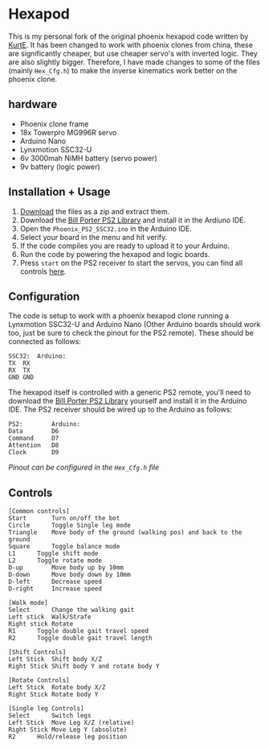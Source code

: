 # Hexapod
This is my personal fork of the original phoenix hexapod code written by [KurtE](https://github.com/KurtE).
It has been changed to work with phoenix clones from china, these are significantly cheaper, but use cheaper servo's with inverted logic. They are also slightly bigger. Therefore, I have made changes to some of the files (mainly `Hex_Cfg.h`) to make the inverse kinematics work better on the phoenix clone.

## hardware
- Phoenix clone frame
- 18x Towerpro MG996R servo
- Arduino Nano
- Lynxmotion SSC32-U
- 6v 3000mah NiMH battery (servo power)
- 9v battery (logic power)

## Installation + Usage
1. [Download](https://github.com/Teeffelen/Hexapod/archive/master.zip) the files as a zip and extract them.
2. Download the [Bill Porter PS2 Library](http://www.billporter.info/2010/06/05/playstation-2-controller-arduino-library-v1-0/) and install it in the Ardiuno IDE.
3. Open the `Phoenix_PS2_SSC32.ino` in the Arduino IDE.
4. Select your board in the menu and hit verify.
5. If the code compiles you are ready to upload it to your Arduino.
6. Run the code by powering the hexapod and logic boards.
7. Press `start` on the PS2 receiver to start the servos, you can find all controls [here](https://github.com/Teeffelen/Hexapod#controls).

## Configuration
The code is setup to work with a phoenix hexapod clone running a Lynxmotion SSC32-U and Arduino Nano (Other Arduino boards should work too, just be sure to check the pinout for the PS2 remote). These should be connected as follows:
```
SSC32:	Arduino:
TX	RX
RX	TX
GND	GND
```
The hexapod itself is controlled with a generic PS2 remote, you'll need to download the [Bill Porter PS2 Library](http://www.billporter.info/2010/06/05/playstation-2-controller-arduino-library-v1-0/) yourself and install it in the Arduino IDE. The PS2 receiver should be wired up to the Arduino as follows:
```
PS2:		Arduino:
Data		D6
Command		D7
Attention	D8
Clock		D9
```
*Pinout can be configured in the `Hex_Cfg.h` file*

## Controls
```
[Common controls]
Start		Turn on/off the bot
Circle		Toggle Single leg mode
Triangle	Move body of the ground (walking pos) and back to the ground
Square		Toggle balance mode
L1		Toggle shift mode
L2		Toggle rotate mode
D-up		Move body up by 10mm
D-down		Move body down by 10mm
D-left		Decrease speed
D-right		Increase speed

[Walk mode]
Select		Change the walking gait
Left stick	Walk/Strafe
Right stick	Rotate
R1		Toggle double gait travel speed
R2		Toggle double gait travel length

[Shift Controls]
Left Stick	Shift body X/Z
Right Stick	Shift body Y and rotate body Y

[Rotate Controls]
Left Stick	Rotate body X/Z
Right Stick	Rotate body Y

[Single leg Controls]
Select		Switch legs
Left Stick	Move Leg X/Z (relative)
Right Stick	Move Leg Y (absolute)
R2		Hold/release leg position
```
